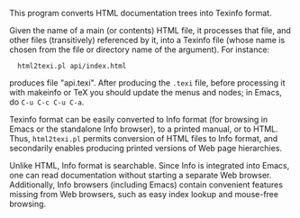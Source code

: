 This program converts HTML documentation trees into Texinfo format.

Given the name of a main (or contents) HTML file, it processes that file,
and other files (transitively) referenced by it, into a Texinfo file (whose
name is chosen from the file or directory name of the argument).  For
instance:
```
  html2texi.pl api/index.html
```
produces file "api.texi".
After producing the `.texi` file, before processing it with makeinfo or TeX
you should update the menus and nodes; in Emacs, do `C-u C-c C-u C-a`.

Texinfo format can be easily converted to Info format (for browsing in
Emacs or the standalone Info browser), to a printed manual, or to HTML.
Thus, `html2texi.pl` permits conversion of HTML files to Info format, and
secondarily enables producing printed versions of Web page hierarchies.

Unlike HTML, Info format is searchable.  Since Info is integrated into
Emacs, one can read documentation without starting a separate Web
browser.  Additionally, Info browsers (including Emacs) contain
convenient features missing from Web browsers, such as easy index lookup
and mouse-free browsing.
